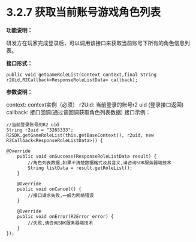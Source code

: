# 3.2.7 获取当前账号游戏角色列表

**功能说明：**

研发方在玩家完成登录后，可以调用该接口来获取当前账号下所有的角色信息列表。

**接口形式：**

```text
public void getGameRoleList(Context context,final String r2Uid,R2Callback<ResponseRoleListData> callback);
```

**参数说明：**

context: context实例（必须） r2Uid: 当前登录的账号r2 uid \(登录接口返回\) callback: 接口回调\(通过该回调获取角色列表数据\) 接口示例：

```text
//当前登录账号的R2 uid
String r2uid = "3265333";
R2SDK.getGameRoleList(this.getBaseContext(), r2uid, new R2Callback<ResponseRoleListData>() {

@Override
    public void onSuccess(ResponseRoleListData result) {
        //角色列表数据,如果不清楚数据格式及其含义,请咨询SDK服务器端技术
        String listData = result.getRoleList();
    }

    @Override
    public void onCancel() {
        //接口请求失败,一般为网络错误
    }

    @Override
    public void onError(R2Error error) {
        //失败,请咨询SDK服务器端技术
    }
});
```

